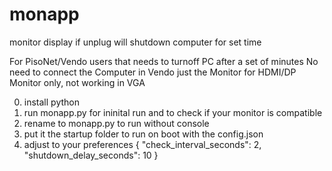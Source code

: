 # monapp
monitor display if unplug will shutdown computer for set time

For PisoNet/Vendo users that needs to turnoff PC after a set of minutes
No need to connect the Computer in Vendo just the Monitor
for HDMI/DP Monitor only, not working in VGA

0. install python
1. run monapp.py for ininital run and to check if your monitor is compatible
2. rename to monapp.py to run without console
3. put it the startup folder to run on boot with the config.json
4. adjust to your preferences
{
    "check_interval_seconds": 2,
    "shutdown_delay_seconds": 10
}
